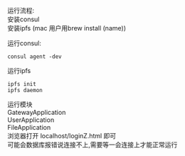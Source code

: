 运行流程:  
安装consul  
安装ipfs (mac 用户用brew install (name))  

运行consul:   
```
consul agent -dev
```
运行ipfs
```
ipfs init
ipfs daemon
```

运行模块  
GatewayApplication  
UserApplication  
FileApplication   
浏览器打开 localhost/loginZ.html 即可  
可能会数据库报错说连接不上,需要等一会连接上才能正常运行